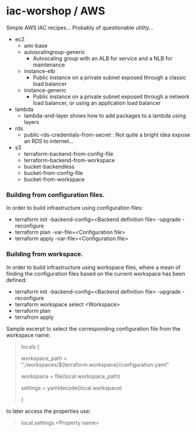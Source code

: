 # iac-worshop / AWS

Simple AWS IAC recipes... Probably of questionable utility...

* ec2
  - ami-base
  - autoscalingroup-generic
    + Autoscaling group with an ALB for service and a NLB for maintenance
  - instance-elb
    + Public instance on a private subnet exposed through a classic load balancer
  - instance-generic
    + Public instance on a private subnet exposed through a network load balancer, or using an application load balancer
* lambda
  - lambda-and-layer shows how to add packages to a lambda using layers
* rds
  -  public-rds-credentials-from-secret : Not quite a bright idea expose an RDS to internet...
* s3
  -  terraform-backend-from-config-file
  -  terraform-backend-from-workspace
  -  bucket-backendless
  -  bucket-from-config-file
  -  bucket-from-workspace

### Building from configuration files.
  
In order to build infrastructure using configuration files:

+ terraform init -backend-config=&lt;Backend definition file&gt; -upgrade -reconfigure
+ terraform plan -var-file=&lt;Configuration file&gt;
+ terraform apply -var-file=&lt;Configuration file&gt;

### Building from workspace.

In order to build infrastructure using workspace files, where a mean of finding the configuration files based on the current workspace has been defined:

+ terraform init -backend-config=&lt;Backend definition file&gt; -upgrade -reconfigure
+ terraform workspace select &lt;Workspace&gt;
+ terraform plan
+ terrafrom apply

Sample excerpt to select the corresponding configuration file from the workspace name:

> locals {
>
>  workspace_path        = "./workspaces/${terraform.workspace}/configuration.yaml"
>
>  workspace             = file(local.workspace_path)
>
>  settings              = yamldecode(local.workspace)
>
>}

to later access the properties use:

> local.settings.&lt;Property name&gt;


